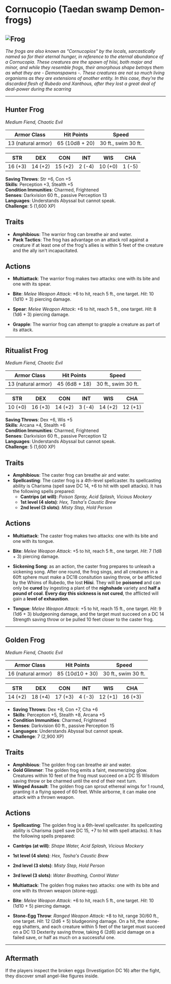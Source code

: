 # Cornucopio (Taedan swamp Demon-frogs)

## ![Frog](/library/images/Hydroloth.jpg)

_The frogs are also known as "Cornucopios" by the locals, sarcastically named so for their eternal hunger, in reference to the eternal abundance of a Cornucopia. These creatures are the spawn of hiisi, both major and minor, and while they resemble frogs, their amorphous shape betrays them as what they are - Demonspawns -. These creatures are not so much living organisms as they are extensions of another entity. In this case, they're the discarded flesh of Rubedo and Xanthous, after they lost a great deal of deal-power during the scarring_

---

## Hunter Frog

_Medium Fiend, Chaotic Evil_

| **Armor Class**    | **Hit Points** | **Speed**           |
| ------------------ | -------------- | ------------------- |
| 13 (natural armor) | 65 (10d8 + 20) | 30 ft., swim 30 ft. |

| **STR** | **DEX** | **CON** | **INT** | **WIS** | **CHA** |
| ------- | ------- | ------- | ------- | ------- | ------- |
| 16 (+3) | 14 (+2) | 15 (+2) | 2 (-4)  | 10 (+0) | 1 (-5)  |

**Saving Throws**: Str +6, Con +5  
**Skills**: Perception +3, Stealth +5  
**Condition Immunities**: Charmed, Frightened  
**Senses**: Darkvision 60 ft., passive Perception 13  
**Languages**: Understands Abyssal but cannot speak.  
**Challenge**: 5 (1,600 XP)

## Traits

- **Amphibious**: The warrior frog can breathe air and water.
- **Pack Tactics**: The frog has advantage on an attack roll against a creature if at least one of the frog's allies is within 5 feet of the creature and the ally isn't incapacitated.

## Actions

- **Multiattack**: The warrior frog makes two attacks: one with its bite and one with its spear.
- **Bite**: _Melee Weapon Attack_: +6 to hit, reach 5 ft., one target. _Hit_: 10 (1d10 + 3) piercing damage.

- **Spear**: _Melee Weapon Attack_: +6 to hit, reach 5 ft., one target. _Hit_: 8 (1d6 + 3) piercing damage.
- **Grapple**: The warrior frog can attempt to grapple a creature as part of its attack.

---

## Ritualist Frog

_Medium Fiend, Chaotic Evil_

| **Armor Class**    | **Hit Points** | **Speed**           |
| ------------------ | -------------- | ------------------- |
| 13 (natural armor) | 45 (6d8 + 18)  | 30 ft., swim 30 ft. |

| **STR** | **DEX** | **CON** | **INT** | **WIS** | **CHA** |
| ------- | ------- | ------- | ------- | ------- | ------- |
| 10 (+0) | 16 (+3) | 14 (+2) | 3 (-4)  | 14 (+2) | 12 (+1) |

**Saving Throws**: Dex +6, Wis +5  
**Skills**: Arcana +4, Stealth +6  
**Condition Immunities**: Charmed, Frightened  
**Senses**: Darkvision 60 ft., passive Perception 12  
**Languages**: Understands Abyssal but cannot speak.  
**Challenge**: 5 (1,600 XP)

## Traits

- **Amphibious**: The caster frog can breathe air and water.
- **Spellcasting**: The caster frog is a 4th-level spellcaster. Its spellcasting ability is Charisma (spell save DC 14, +6 to hit with spell attacks). It has the following spells prepared:
  - **Cantrips (at will)**: _Poison Spray, Acid Splash, Vicious Mockery_
  - **1st level (4 slots)**: _Hex, Tasha's Caustic Brew_
  - **2nd level (3 slots)**: _Misty Step, Hold Person_

## Actions

- **Multiattack**: The caster frog makes two attacks: one with its bite and one with its tongue.
- **Bite**: _Melee Weapon Attack_: +5 to hit, reach 5 ft., one target. _Hit_: 7 (1d8 + 3) piercing damage.

- **Sickening Song**: as an action, the caster frog prepares to unleash a sickening song. After one round, the frog sings, and all creatures in a 60ft sphere must make a DC18 consitution saving throw, or be afflicted by the Whims of Rubedo, the lost **Hiisi**. They will be **poisoned** and can only be **cured** by ingesting a plant of the **nighshade** variety and **half a pound of coal**. **Every day this sickness is not cured**, the afflicted will gain a **level of exhaustion**.

- **Tongue**: _Melee Weapon Attack_: +5 to hit, reach 15 ft., one target. _Hit_: 9 (1d6 + 3) bludgeoning damage, and the target must succeed on a DC 14 Strength saving throw or be pulled 10 feet closer to the caster frog.

---

## Golden Frog

_Medium Fiend, Chaotic Evil_

| **Armor Class**    | **Hit Points**  | **Speed**           |
| ------------------ | --------------- | ------------------- |
| 16 (natural armor) | 85 (10d10 + 30) | 30 ft., swim 30 ft. |

| **STR** | **DEX** | **CON** | **INT** | **WIS** | **CHA** |
| ------- | ------- | ------- | ------- | ------- | ------- |
| 14 (+2) | 18 (+4) | 17 (+3) | 4 (-3)  | 12 (+1) | 16 (+3) |

- **Saving Throws**: Dex +8, Con +7, Cha +6
- **Skills**: Perception +5, Stealth +8, Arcana +5
- **Condition Immunities**: Charmed, Frightened
- **Senses**: Darkvision 60 ft., passive Perception 15
- **Languages**: Understands Abyssal but cannot speak.
- **Challenge**: 7 (2,900 XP)

## Traits

- **Amphibious**: The golden frog can breathe air and water.
- **Gold Glimmer**: The golden frog emits a faint, mesmerizing glow. Creatures within 10 feet of the frog must succeed on a DC 15 Wisdom saving throw or be charmed until the end of their next turn.
- **Winged Assault**: The golden frog can sprout ethereal wings for 1 round, granting it a flying speed of 60 feet. While airborne, it can make one attack with a thrown weapon.

## Actions

- **Spellcasting**: The golden frog is a 6th-level spellcaster. Its spellcasting ability is Charisma (spell save DC 15, +7 to hit with spell attacks). It has the following spells prepared:

- **Cantrips (at will)**: _Shape Water, Acid Splash, Vicious Mockery_
- **1st level (4 slots)**: _Hex, Tasha's Caustic Brew_
- **2nd level (3 slots)**: _Misty Step, Hold Person_
- **3rd level (3 slots)**: _Water Breathing, Control Water_

- **Multiattack**: The golden frog makes two attacks: one with its bite and one with its thrown weapon (stone-egg).
- **Bite**: _Melee Weapon Attack_: +6 to hit, reach 5 ft., one target. _Hit_: 10 (1d10 + 5) piercing damage.

- **Stone-Egg Throw**: _Ranged Weapon Attack_: +8 to hit, range 30/60 ft., one target. _Hit_: 12 (2d6 + 5) bludgeoning damage. On a hit, the stone-egg shatters, and each creature within 5 feet of the target must succeed on a DC 13 Dexterity saving throw, taking 6 (2d6) acid damage on a failed save, or half as much on a successful one.

---

## **Aftermath**

If the players inspect the broken eggs (Investigation DC 16) after the fight, they discover small angel-like figures inside.
